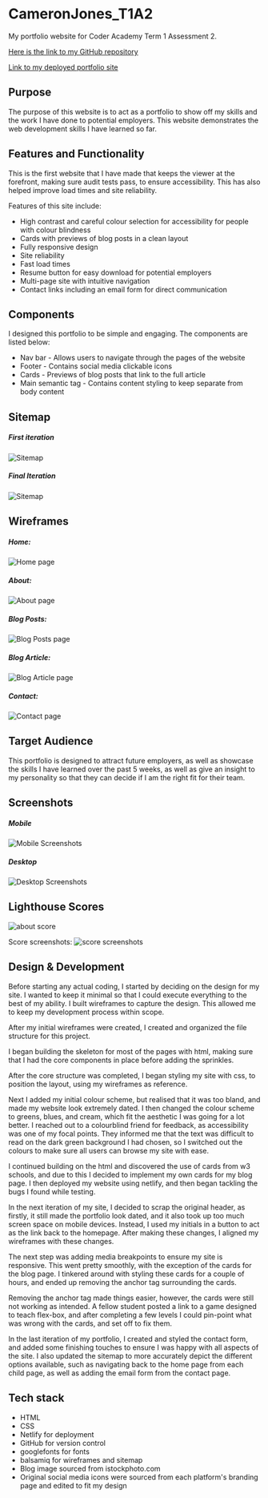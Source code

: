 # CameronJones_T1A2
My portfolio website for Coder Academy Term 1 Assessment 2.

[Here is the link to my GitHub repository](https://github.com/iamcrjones/CameronJones_T1A2)

[Link to my deployed portfolio site](https://crjones.netlify.app/)

## Purpose
The purpose of this website is to act as a portfolio to show off my skills and the work I have done to potential employers. This website demonstrates the web development skills I have learned so far.

## Features and Functionality

This is the first website that I have made that keeps the viewer at the forefront, making sure audit tests pass, to ensure accessibility. This has also helped improve load times and site reliability.

Features of this site include:

* High contrast and careful colour selection for accessibility for people with colour blindness
* Cards with previews of blog posts in a clean layout
* Fully responsive design
* Site reliability
* Fast load times
* Resume button for easy download for potential employers
* Multi-page site with intuitive navigation
* Contact links including an email form for direct communication

## Components

I designed this portfolio to be simple and engaging. The components are listed below:

* Nav bar - Allows users to navigate through the pages of the website
* Footer - Contains social media clickable icons
* Cards -  Previews of blog posts that link to the full article
* Main semantic tag - Contains content styling to keep separate from body content

## Sitemap
##### First iteration
![Sitemap](./docs/Images/Sitemap.png)

##### Final Iteration
![Sitemap](./docs/Images/SitemapFinal.png)
## Wireframes

##### Home:

![Home page](./docs/Wireframes/wireframe-home.png)

##### About:

![About page](./docs/Wireframes/wireframe-about.png)

##### Blog Posts:

![Blog Posts page](./docs/Wireframes/wireframe-blogList.png)

##### Blog Article:

![Blog Article page](/docs/Wireframes/wireframe-blogArticle.png)

##### Contact:

![Contact page](./docs/Wireframes/wireframe-contact.png)

## Target Audience

This portfolio is designed to attract future employers, as well as showcase the skills I have learned over the past 5 weeks, as well as give an insight to my personality so that they can decide if I am the right fit for their team. 
## Screenshots

##### Mobile
![Mobile Screenshots](https://github.com/iamcrjones/CameronJones_T1A2/tree/main/docs/Images/website-screenshots/Mobile)

##### Desktop
![Desktop Screenshots](https://github.com/iamcrjones/CameronJones_T1A2/tree/main/docs/Images/website-screenshots/Desktop)

## Lighthouse Scores

![about score](./docs/Images/Scores/About.png)

Score screenshots: ![score screenshots](https://github.com/iamcrjones/CameronJones_T1A2/tree/main/docs/Images/Scores)

## Design & Development

Before starting any actual coding, I started by deciding on the design for my site. I wanted to keep it minimal so that I could execute everything to the best of my ability. I built wireframes to capture the design. This allowed me to keep my development process within scope.

After my initial wireframes were created, I created and organized the file structure for this project.

I began building the skeleton for most of the pages with html, making sure that I had the core components in place before adding the sprinkles.

After the core structure was completed, I began styling my site with css, to position the layout, using my wireframes as reference.

Next I added my initial colour scheme, but realised that it was too bland, and made my website look extremely dated. I then changed the colour scheme to greens, blues, and cream, which fit the aesthetic I was going for a lot better. I reached out to a colourblind friend for feedback, as accessibility was one of my focal points. They informed me that the text was difficult to read on the dark green background I had chosen, so I switched out the colours to make sure all users can browse my site with ease.

I continued building on the html and discovered the use of cards from w3 schools, and due to this I decided to implement my own cards for my blog page. I then deployed my website using netlify, and then began tackling the bugs I found while testing.

In the next iteration of my site, I decided to scrap the original header, as firstly, it still made the portfolio look dated, and it also took up too much screen space on mobile devices. Instead, I used my initials in a button to act as the link back to the homepage. After making these changes, I aligned my wireframes with these changes.

The next step was adding media breakpoints to ensure my site is responsive. This went pretty smoothly, with the exception of the cards for the blog page. I tinkered around with styling these cards for a couple of hours, and ended up removing the anchor tag surrounding the cards.

Removing the anchor tag made things easier, however, the cards were still not working as intended. A fellow student posted a link to a game designed to teach flex-box, and after completing a few levels I could pin-point what was wrong with the cards, and set off to fix them.

In the last iteration of my portfolio, I created and styled the contact form, and added some finishing touches to ensure I was happy with all aspects of the site. I also updated the sitemap to more accurately depict the different options available, such as navigating back to the home page from each child page, as well as adding the email form from the contact page.



## Tech stack

* HTML
* CSS
* Netlify for deployment
* GitHub for version control
* googlefonts for fonts
* balsamiq for wireframes and sitemap
* Blog image sourced from istockphoto.com
* Original social media icons were sourced from each platform's branding page and edited to fit my design

